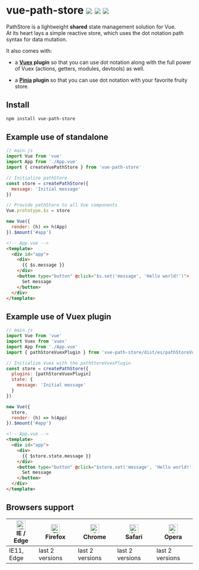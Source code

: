 # vue-path-store <a href="https://npm.im/vue-path-store"><img src="https://badgen.net/npm/v/vue-path-store"></a> ![](https://img.badgesize.io/kouts/vue-path-store/main/dist/umd/pathStore.min.js.svg) ![](https://img.badgesize.io/kouts/vue-path-store/main/dist/umd/pathStore.min.js.svg?compression=gzip)

PathStore is a lightweight **shared** state management solution for Vue.  
At its heart lays a simple reactive store, which uses the dot notation path syntax for data mutation.  

It also comes with:

- a **[Vuex](https://vuex.vuejs.org/) plugin** so that you can use dot notation along with the
full power of Vuex (actions, getters, modules, devtools) as well.

- a **[Pinia](https://pinia.esm.dev/) plugin** so that you can use dot notation with your favorite fruity store.


## Install
```sh
npm install vue-path-store
```

## Example use of standalone

```js
// main.js
import Vue from 'vue'
import App from './App.vue'
import { createVuePathStore } from 'vue-path-store'

// Initialize pathStore
const store = createPathStore({
  message: 'Initial message'
})

// Provide pathStore to all Vue components
Vue.prototype.$s = store

new Vue({
  render: (h) => h(App)
}).$mount('#app')
```

```html
<!-- App.vue -->
<template>
  <div id="app">
    <div>
      {{ $s.message }}
    </div>
    <button type="button" @click="$s.set('message', 'Hello world!')">
      Set message
    </button>
  </div>
</template>
```

## Example use of Vuex plugin

```js
// main.js
import Vue from 'vue'
import Vuex from 'vuex'
import App from './App.vue'
import { pathStoreVuexPlugin } from 'vue-path-store/dist/es/pathStoreVuexPlugin'

// Initialize Vuex with the pathStoreVuexPlugin
const store = createPathStore({
  plugins: [pathStoreVuexPlugin]
  state: {
    message: 'Initial message'
  }
})

new Vue({
  store,
  render: (h) => h(App)
}).$mount('#app')
```

```html
<!-- App.vue -->
<template>
  <div id="app">
    <div>
      {{ $store.state.message }}
    </div>
    <button type="button" @click="$store.set('message', 'Hello world!')">
      Set message
    </button>
  </div>
</template>
```

## Browsers support

| [<img src="https://raw.githubusercontent.com/alrra/browser-logos/master/src/edge/edge_48x48.png" alt="IE / Edge" width="24px" height="24px" />](http://godban.github.io/browsers-support-badges/)<br/>IE / Edge | [<img src="https://raw.githubusercontent.com/alrra/browser-logos/master/src/firefox/firefox_48x48.png" alt="Firefox" width="24px" height="24px" />](http://godban.github.io/browsers-support-badges/)<br/>Firefox | [<img src="https://raw.githubusercontent.com/alrra/browser-logos/master/src/chrome/chrome_48x48.png" alt="Chrome" width="24px" height="24px" />](http://godban.github.io/browsers-support-badges/)<br/>Chrome | [<img src="https://raw.githubusercontent.com/alrra/browser-logos/master/src/safari/safari_48x48.png" alt="Safari" width="24px" height="24px" />](http://godban.github.io/browsers-support-badges/)<br/>Safari | [<img src="https://raw.githubusercontent.com/alrra/browser-logos/master/src/opera/opera_48x48.png" alt="Opera" width="24px" height="24px" />](http://godban.github.io/browsers-support-badges/)<br/>Opera |
| --------- | --------- | --------- | --------- | --------- |
| IE11, Edge| last 2 versions| last 2 versions| last 2 versions| last 2 versions